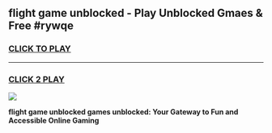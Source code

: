 
## flight game unblocked - Play Unblocked Gmaes & Free #rywqe
<h3>
<a href="https://news.freeplayer.one?title=flight_game_unblocked&ref=24F">CLICK TO PLAY</a></h3>
<hr>

<h3>
<a href="https://news.freeplayer.one?title=flight_game_unblocked&ref=24F">CLICK 2 PLAY</a>
  
</h3>

<a href="https://news.freeplayer.one?title=flight_game_unblocked&ref=24F/"><img src="https://clearcache.store/games.png"></a>


**flight game unblocked games unblocked: Your Gateway to Fun and Accessible Online Gaming**
